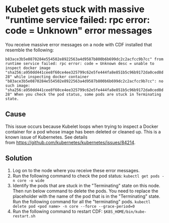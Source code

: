 # Kubelet gets stuck with massive "runtime service failed: rpc error: code = Unknown" error messages

You receive massive error messages on a node with CDF installed that resemble the following:

`b83ace3b5e0870284e554502e8922563a4d9587b800b6b699dc2c2acfcc9b7cc" from runtime service failed: rpc error: code = Unknown desc = unable to inspect docker image "sha256:a950dd441cee8f60ce4ee325799c62e5fe444fa8e851b5c96b9172da0ced8d28" while inspecting docker container "b83ace3b5e0870284e554502e8922563a4d9587b800b6b699dc2c2acfcc9b7cc": no such image: "sha256:a950dd441cee8f60ce4ee325799c62e5fe444fa8e851b5c96b9172da0ced8d28"
When you check the pod status, some pods are stuck in Terminating state.`

## Cause

This issue occurs because Kubelet loops when trying to inspect a Docker container for a pod whose image has been deleted or cleaned up. This is a known issue of Kubernetes. See details from https://github.com/kubernetes/kubernetes/issues/84214.

## Solution
1. Log on to the node where you receive these error messages.
2. Run the following command to check the pod status:
`kubectl get pods -n core -o wide `
3. Identify the pods that are stuck in the "Terminating" state on this node. Then run below command to delete the pods. You need to replace the <pod name> placeholder with the name of the pod that is in the "Terminating" state. Run the following command for all the "terminating" pods.
`kubectl delete pod <pod name> -n core --force --grace-period=0`
4. Run the following command to restart CDF:
`$K8S_HOME/bin/kube-restart.sh`